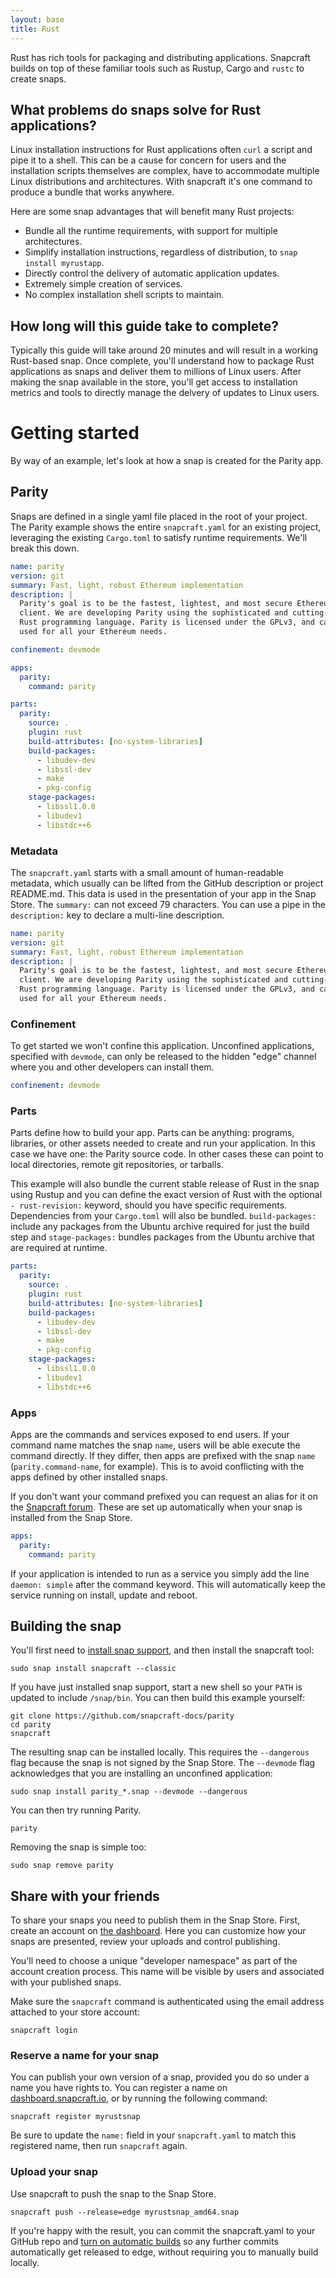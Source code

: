 ```yaml
---
layout: base
title: Rust
---
```


Rust has rich tools for packaging and distributing applications. Snapcraft builds on top of these familiar tools such as Rustup, Cargo and `rustc` to create snaps.

## What problems do snaps solve for Rust applications?

Linux installation instructions for Rust applications often `curl` a script
and pipe it to a shell. This can be a cause for concern for users and
the installation scripts themselves are complex, have to accommodate
multiple Linux distributions and architectures. With snapcraft it's one
command to produce a bundle that works anywhere.

Here are some snap advantages that will benefit many Rust projects:

  * Bundle all the runtime requirements, with support for multiple architectures.
  * Simplify installation instructions, regardless of distribution, to `snap install myrustapp`.
  * Directly control the delivery of automatic application updates.
  * Extremely simple creation of services.
  * No complex installation shell scripts to maintain.
  
## How long will this guide take to complete?

Typically this guide will take around 20 minutes and will result in a working Rust-based snap. Once complete, you'll understand how to package Rust applications as snaps and deliver them to millions of Linux users. After making the snap available in the store, you'll get access to installation metrics and tools to directly manage the delvery of updates to Linux users. 

# Getting started

By way of an example, let's look at how a snap is created for the Parity app.

## Parity

Snaps are defined in a single yaml file placed in the root of your project. The Parity example shows the entire `snapcraft.yaml` for an existing project, leveraging the existing `Cargo.toml` to satisfy runtime requirements. We'll break this down.

```yaml
name: parity
version: git
summary: Fast, light, robust Ethereum implementation
description: |
  Parity's goal is to be the fastest, lightest, and most secure Ethereum
  client. We are developing Parity using the sophisticated and cutting-edge
  Rust programming language. Parity is licensed under the GPLv3, and can be
  used for all your Ethereum needs.

confinement: devmode

apps:
  parity:
    command: parity

parts:
  parity:
    source: .
    plugin: rust
    build-attributes: [no-system-libraries]
    build-packages:
      - libudev-dev
      - libssl-dev
      - make
      - pkg-config
    stage-packages:
      - libssl1.0.0
      - libudev1
      - libstdc++6
```

### Metadata

The `snapcraft.yaml` starts with a small amount of human-readable metadata, which usually can be lifted from the GitHub description or project README.md. This data is used in the presentation of your app in the Snap Store. The `summary:` can not exceed 79 characters. You can use a pipe in the `description:` key to declare a multi-line description.

```yaml
name: parity
version: git
summary: Fast, light, robust Ethereum implementation
description: |
  Parity's goal is to be the fastest, lightest, and most secure Ethereum
  client. We are developing Parity using the sophisticated and cutting-edge
  Rust programming language. Parity is licensed under the GPLv3, and can be
  used for all your Ethereum needs.
```

### Confinement

To get started we won't confine this application. Unconfined applications, specified with `devmode`, can only be released to the hidden "edge" channel where you and other developers can install them.

```yaml
confinement: devmode
```

### Parts

Parts define how to build your app. Parts can be anything: programs, libraries, or other assets needed to create and run your application. In this case we have one: the Parity source code. In other cases these can point to local directories, remote git repositories, or tarballs.

This example will also bundle the current stable release of Rust in the snap using Rustup and you can define the exact version of Rust with the optional `- rust-revision:` keyword, should you have specific requirements. Dependencies from your `Cargo.toml` will also be bundled.
`build-packages:` include any packages from the Ubuntu archive required for just the build step and `stage-packages:` bundles packages from the Ubuntu archive that are required at runtime.

```yaml
parts:
  parity:
    source: .
    plugin: rust
    build-attributes: [no-system-libraries]
    build-packages:
      - libudev-dev
      - libssl-dev
      - make
      - pkg-config
    stage-packages:
      - libssl1.0.0
      - libudev1
      - libstdc++6
```

### Apps

Apps are the commands and services exposed to end users. If your command name matches the snap `name`, users will be able execute the command directly. If they differ, then apps are prefixed with the snap `name` (`parity.command-name`, for example). This is to avoid conflicting with the apps defined by other installed snaps.

If you don't want your command prefixed you can request an alias for it on the [Snapcraft forum](https://forum.snapcraft.io/t/process-for-reviewing-aliases-auto-connections-and-track-requests/455). These are set up automatically when your snap is installed from the Snap Store.

```yaml
apps:
  parity:
    command: parity
```

If your application is intended to run as a service you simply add the line `daemon: simple` after the command keyword. This will automatically keep the service running on install, update and reboot.

## Building the snap

You'll first need to [install snap support](/core/install), and then install the snapcraft tool:
```
sudo snap install snapcraft --classic
```

If you have just installed snap support, start a new shell so your `PATH` is updated to include `/snap/bin`. You can then build this example yourself:

```
git clone https://github.com/snapcraft-docs/parity
cd parity
snapcraft
```

The resulting snap can be installed locally. This requires the `--dangerous` flag because the snap is not signed by the Snap Store. The `--devmode` flag acknowledges that you are installing an unconfined application:

```
sudo snap install parity_*.snap --devmode --dangerous
```

You can then try running Parity.

```
parity
```

Removing the snap is simple too:

```
sudo snap remove parity
```

## Share with your friends

To share your snaps you need to publish them in the Snap Store. First, create an account on [the dashboard](https://dashboard.snapcraft.io/dev/account/). Here you can customize how your snaps are presented, review your uploads and control publishing.

You'll need to choose a unique "developer namespace" as part of the account creation process. This name will be visible by users and associated with your published snaps.

Make sure the `snapcraft` command is authenticated using the email address attached to your store account:

```
snapcraft login
```

### Reserve a name for your snap

You can publish your own version of a snap, provided you do so under a name you have rights to. You can register a name on [dashboard.snapcraft.io](https://dashboard.snapcraft.io/snaps/register/), or by running the following command:

```
snapcraft register myrustsnap
```

Be sure to update the `name:` field in your `snapcraft.yaml` to match this registered name, then run `snapcraft` again.

### Upload your snap

Use snapcraft to push the snap to the Snap Store.

```
snapcraft push --release=edge myrustsnap_amd64.snap
```

If you're happy with the result, you can commit the snapcraft.yaml to your GitHub repo and [turn on automatic builds](https://build.snapcraft.io) so any further commits automatically get released to edge, without requiring you to manually build locally.

<!--
## Next steps

Congratulations, you have an app in edge ready to share with other developers.

What to learn more? Continue on to learn how to get your app ready for a wider audience.
-->
